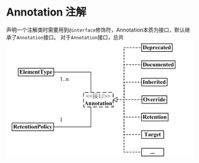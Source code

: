 # Annotation 注解
声明一个注解类时需要用到`@interface`修饰符，Annotation本质为接口，默认继承了`Annotation`接口。
对于`Annotation`接口，总共
![关系图](../.local/static/2019/4/3/1557914268720.1557914268825.png)